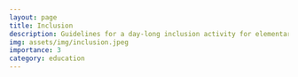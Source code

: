 ```yaml
---
layout: page
title: Inclusion
description: Guidelines for a day-long inclusion activity for elementary school children
img: assets/img/inclusion.jpeg
importance: 3
category: education
---
```



